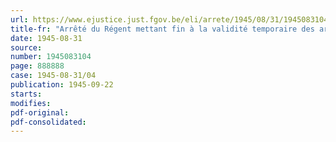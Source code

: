 ```yaml
---
url: https://www.ejustice.just.fgov.be/eli/arrete/1945/08/31/1945083104/justel
title-fr: "Arrêté du Régent mettant fin à la validité temporaire des arrêtés des 9 janvier 1942, 25 mars, 12 juin, 1er, 15 et 20 octobre 1943, 1er février et 8 août 1944, portant réglementation de la vente des charbons, schlamms et schistes, agglomérés de houilles, cokes et bois fossile ( spriet ) et de la distribution des combustibles à usage domestique"
date: 1945-08-31
source:
number: 1945083104
page: 888888
case: 1945-08-31/04
publication: 1945-09-22
starts:
modifies:
pdf-original:
pdf-consolidated:
---
```


